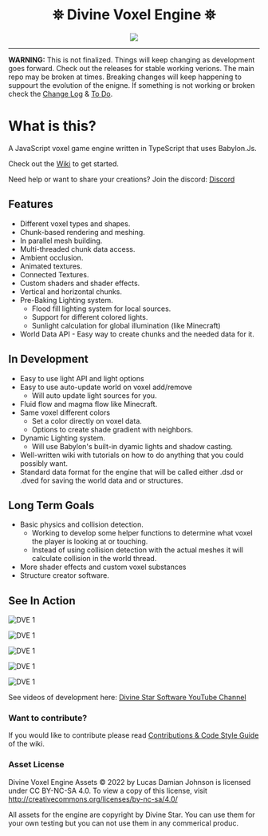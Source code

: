 <h1 align="center">
 ⛯ Divine Voxel Engine ⛯
</h1>

<p align="center">
<img src="https://divinestarapparel.com/wp-content/uploads/2021/02/logo-small.png"/>
</p>

---

**WARNING:**
This is not finalized. Things will keep changing as development goes forward.
Check out the releases for stable working verions. The main repo may be broken at times. Breaking changes will keep happening to suppourt the evolution of the enigne.
If something is not working or broken check the [Change Log](https://github.com/Divine-Star-Software/DivineVoxelEngine/wiki/Change-Log) & [To Do](https://github.com/Divine-Star-Software/DivineVoxelEngine/wiki/To-Do).

# What is this?

A JavaScript voxel game engine written in TypeScript that uses Babylon.Js.

Check out the [Wiki](https://github.com/Divine-Star-Software/DivineVoxelEngine/wiki) to get started.

Need help or want to share your creations? Join the discord:
[Discord](https://discord.gg/98xEVU7TKn)

## Features

- Different voxel types and shapes.
- Chunk-based rendering and meshing.
- In parallel mesh building.
- Multi-threaded chunk data access.
- Ambient occlusion.
- Animated textures.
- Connected Textures.
- Custom shaders and shader effects.
- Vertical and horizontal chunks.
- Pre-Baking Lighting system.
  - Flood fill lighting system for local sources.
  - Support for different colored lights.
  - Sunlight calculation for global illumination (like Minecraft)
- World Data API - Easy way to create chunks and the needed data for it.

## In Development

- Easy to use light API and light options
- Easy to use auto-update world on voxel add/remove
  - Will auto update light sources for you.
- Fluid flow and magma flow like Minecraft.
- Same voxel different colors
  - Set a color directly on voxel data.
  - Options to create shade gradient with neighbors.
- Dynamic Lighting system.
  - Will use Babylon's built-in dyamic lights and shadow casting.
- Well-written wiki with tutorials on how to do anything that you could possibly want.
- Standard data format for the engine that will be called either .dsd or .dved for saving the world data and or structures.

## Long Term Goals

- Basic physics and collision detection.
  - Working to develop some helper functions to determine what voxel the player is looking at or touching.
  - Instead of using collision detection with the actual meshes it will calculate collision in the world thread.
- More shader effects and custom voxel substances
- Structure creator software.

## See In Action

![DVE 1](https://divine-star-software.github.io/DigitalAssets/images/DVE/DVE-new1.JPG)

![DVE 1](https://divine-star-software.github.io/DigitalAssets/images/DVE/DVE-new2.JPG)

![DVE 1](https://portfolio.lucasdamianjohnson.dev/images/portfolio/DVOXEL/ss11.jpg)

![DVE 1](https://portfolio.lucasdamianjohnson.dev/images/portfolio/DVOXEL/ss9.jpg)

![DVE 1](https://portfolio.lucasdamianjohnson.dev/images/portfolio/DVOXEL/ss8.jpg)

See videos of development here:
[Divine Star Software YouTube Channel](https://www.youtube.com/channel/UC6n2h7qiuEHI6oLLvod5wdg)

### Want to contribute?

If you would like to contribute please read [Contributions & Code Style Guide](https://github.com/Divine-Star-Software/DivineVoxelEngine/wiki/Contributions-&-Code-Style-Guide) of the wiki.

### Asset License

Divine Voxel Engine Assets © 2022 by Lucas Damian Johnson is licensed under CC BY-NC-SA 4.0. To view a copy of this license, visit http://creativecommons.org/licenses/by-nc-sa/4.0/

All assets for the engine are copyright by Divine Star.
You can use them for your own testing but you can not use them in any commerical produc.
